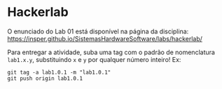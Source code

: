 # Hackerlab

O enunciado do Lab 01 está disponível na página da disciplina: https://insper.github.io/SistemasHardwareSoftware/labs/hackerlab/

Para entregar a atividade, suba uma tag com o padrão de nomenclatura `lab1.x.y`, substituindo `x` e `y` por qualquer número inteiro! Ex:

```console
git tag -a lab1.0.1 -m "lab1.0.1"
git push origin lab1.0.1
```
